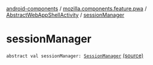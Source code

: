 [android-components](../../index.md) / [mozilla.components.feature.pwa](../index.md) / [AbstractWebAppShellActivity](index.md) / [sessionManager](./session-manager.md)

# sessionManager

`abstract val sessionManager: `[`SessionManager`](../../mozilla.components.browser.session/-session-manager/index.md) [(source)](https://github.com/mozilla-mobile/android-components/blob/master/components/feature/pwa/src/main/java/mozilla/components/feature/pwa/AbstractWebAppShellActivity.kt#L26)